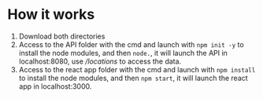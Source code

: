 # How it works
1. Download both directories
2. Access to the API folder with the cmd and launch with ```npm init -y``` to install the node modules, and then ```node.```, it will launch the API in localhost:8080, use */locations* to access the data.
3. Access to the react app folder with the cmd and launch with ```npm install``` to install the node modules, and then ```npm start```, it will launch the react app in localhost:3000.
